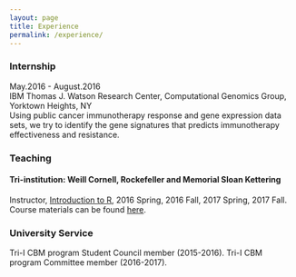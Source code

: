```yaml
---
layout: page
title: Experience
permalink: /experience/
---
```


### Internship
May.2016 - August.2016 <br />
IBM Thomas J. Watson Research Center, Computational Genomics Group, Yorktown Heights, NY <br />
Using public cancer immunotherapy response and gene expression data sets, we try to identify the gene signatures that predicts immunotherapy effectiveness and resistance.

### Teaching
#### Tri-institution: Weill Cornell, Rockefeller and Memorial Sloan Kettering
Instructor, [Introduction to R], 2016 Spring, 2016 Fall,  2017 Spring, 2017 Fall.
Course materials can be found [here]. <br />

### University Service
Tri-I CBM program Student Council member (2015-2016).
Tri-I CBM program Committee member (2016-2017).

[Introduction to R]: http://www.trii.org/courses/r.html
[here]: https://github.com/hy395/R-course
